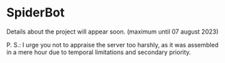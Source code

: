 # SpiderBot
Details about the project will appear soon. (maximum until 07 august 2023)

P. S.: I urge you not to appraise the server too harshly, as it was assembled in a mere hour due to temporal limitations and secondary priority.
